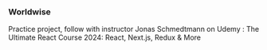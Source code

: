 ### Worldwise

Practice project, follow with instructor Jonas Schmedtmann on Udemy : The Ultimate React Course 2024: React, Next.js, Redux & More
